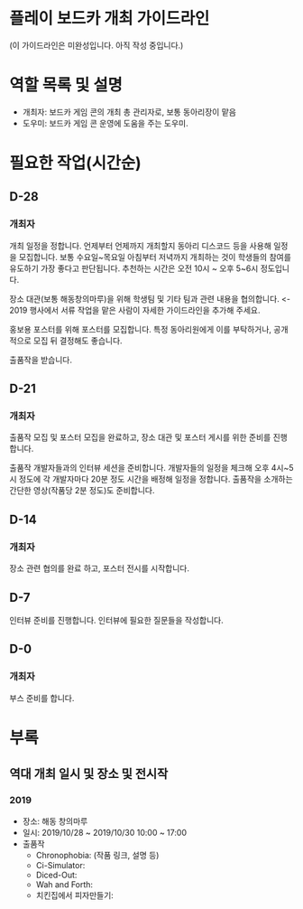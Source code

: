 # 플레이 보드카 개최 가이드라인

(이 가이드라인은 미완성입니다. 아직 작성 중입니다.)

# 역할 목록 및 설명
 - 개최자: 보드카 게임 콘의 개최 총 관리자로, 보통 동아리장이 맡음
 - 도우미: 보드카 게임 콘 운영에 도움을 주는 도우미.
 
# 필요한 작업(시간순)
## D-28
### 개최자
개최 일정을 정합니다. 언제부터 언제까지 개최할지 동아리 디스코드 등을 사용해 일정을 모집합니다. 보통 수요일~목요일 아침부터 저녁까지 개최하는 것이 학생들의 참여를 유도하기 가장 좋다고 판단됩니다. 추천하는 시간은 오전 10시 ~ 오후 5~6시 정도입니다.
 
장소 대관(보통 해동창의마루)을 위해 학생팀 및 기타 팀과 관련 내용을 협의합니다. <- 2019 행사에서 서류 작업을 맡은 사람이 자세한 가이드라인을 추가해 주세요.

홍보용 포스터를 위해 포스터를 모집합니다. 특정 동아리원에게 이를 부탁하거나, 공개적으로 모집 뒤 결정해도 좋습니다.

출품작을 받습니다. 


## D-21
### 개최자
출품작 모집 및 포스터 모집을 완료하고, 장소 대관 및 포스터 게시를 위한 준비를 진행합니다.

출품작 개발자들과의 인터뷰 세션을 준비합니다. 개발자들의 일정을 체크해 오후 4시~5시 정도에 각 개발자마다 20분 정도 시간을 배정해 일정을 정합니다. 출품작을 소개하는 간단한 영상(작품당 2분 정도)도 준비합니다.

## D-14
### 개최자
장소 관련 협의를 완료 하고, 포스터 전시를 시작합니다. 

 
## D-7
인터뷰 준비를 진행합니다. 인터뷰에 필요한 질문들을 작성합니다. 
 
## D-0
### 개최자
부스 준비를 합니다.
 
# 부록
## 역대 개최 일시 및 장소 및 전시작
### 2019
 - 장소: 해동 창의마루
 - 일시: 2019/10/28 ~ 2019/10/30 10:00 ~ 17:00
 - 출품작
   * Chronophobia: (작품 링크, 설명 등)
   * Ci-Simulator: 
   * Diced-Out: 
   * Wah and Forth: 
   * 치킨집에서 피자만들기: 
